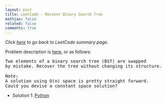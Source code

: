 ```yaml
---
layout: post
title: LeetCode - Recover Binary Search Tree
mathjax: false
related: false
comments: true
---
```


_Click [here](./index.html) to go back to LeetCode summary page._

Problem description is [here](https://oj.leetcode.com/problems/recover-binary-search-tree/), or as follows: 

<pre>
Two elements of a binary search tree (BST) are swapped 
by mistake. Recover the tree without changing its structure.

Note:
A solution using O(n) space is pretty straight forward. 
Could you devise a constant space solution? 
</pre>

* Solution 1: [Python](https://github.com/lijunhw/leetcode_practice/blob/master/recover_binary_search_tree_hard/Solution1.py)



